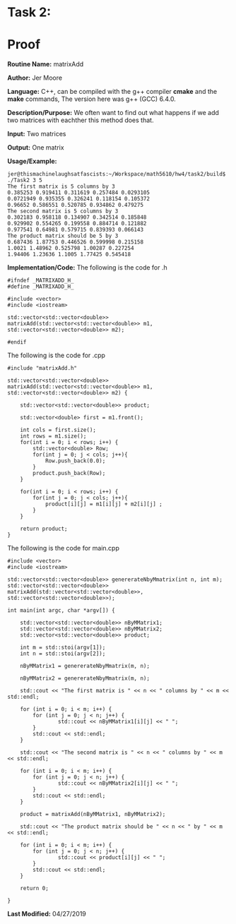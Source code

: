 # Task 2:

# Proof

**Routine Name:**       matrixAdd  

**Author:** Jer Moore

**Language:** C++, can be compiled with the g++ compiler **cmake** and the **make** commands, The version here was g++ (GCC) 6.4.0.

**Description/Purpose:**	We often want to find out what happens if we add two matrices with eachther this method does that.
 
**Input:**  Two matrices

**Output:** One matrix
 

**Usage/Example:**

	jer@thismachinelaughsatfascists:~/Workspace/math5610/hw4/task2/build$ ./Task2 3 5
	The first matrix is 5 columns by 3
	0.385253 0.919411 0.311619 0.257484 0.0293105 
	0.0721949 0.935355 0.326241 0.118154 0.105372 
	0.96652 0.586551 0.520785 0.934862 0.479275 
	The second matrix is 5 columns by 3
	0.302183 0.958118 0.134907 0.342514 0.185848 
	0.929902 0.554265 0.199558 0.884714 0.121882 
	0.977541 0.64981 0.579715 0.839393 0.066143 
	The product matrix should be 5 by 3
	0.687436 1.87753 0.446526 0.599998 0.215158 
	1.0021 1.48962 0.525798 1.00287 0.227254 
	1.94406 1.23636 1.1005 1.77425 0.545418 



**Implementation/Code:** The following is the code for .h
	
	#ifndef _MATRIXADD_H_
	#define _MATRIXADD_H_

	#include <vector>
	#include <iostream>

	std::vector<std::vector<double>> matrixAdd(std::vector<std::vector<double>> m1, std::vector<std::vector<double>> m2);

	#endif
		

The following is the code for .cpp

	#include "matrixAdd.h"

	std::vector<std::vector<double>> matrixAdd(std::vector<std::vector<double>> m1, std::vector<std::vector<double>> m2) {

		std::vector<std::vector<double>> product;

		std::vector<double> first = m1.front();

		int cols = first.size();
		int rows = m1.size();
		for(int i = 0; i < rows; i++) {	
			std::vector<double> Row;
			for(int j = 0; j < cols; j++){
				Row.push_back(0.0);
			}
			product.push_back(Row);
		}

		for(int i = 0; i < rows; i++) {	
			for(int j = 0; j < cols; j++){
				product[i][j] = m1[i][j] + m2[i][j] ; 
			}
		}

		return product;
	}



The following is the code for main.cpp

	#include <vector>
	#include <iostream>

	std::vector<std::vector<double>> genererateNbyMmatrix(int n, int m);
	std::vector<std::vector<double>> matrixAdd(std::vector<std::vector<double>>, std::vector<std::vector<double>>);

	int main(int argc, char *argv[]) {	

		std::vector<std::vector<double>> nByMMatrix1;
		std::vector<std::vector<double>> nByMMatrix2;
		std::vector<std::vector<double>> product;
		
		int m = std::stoi(argv[1]);
		int n = std::stoi(argv[2]);

		nByMMatrix1	= genererateNbyMmatrix(m, n);

		nByMMatrix2	= genererateNbyMmatrix(m, n);
		
		std::cout << "The first matrix is " << n << " columns by " << m << std::endl;

		for (int i = 0; i < m; i++) {
			for (int j = 0; j < n; j++) {
					std::cout << nByMMatrix1[i][j] << " ";
			}
			std::cout << std::endl;
		}
		
		std::cout << "The second matrix is " << n << " columns by " << m << std::endl;
		
		for (int i = 0; i < m; i++) {
			for (int j = 0; j < n; j++) {
					std::cout << nByMMatrix2[i][j] << " ";
			}
			std::cout << std::endl;
		}
		
		product = matrixAdd(nByMMatrix1, nByMMatrix2);

		std::cout << "The product matrix should be " << n << " by " << m << std::endl;

		for (int i = 0; i < m; i++) {
			for (int j = 0; j < n; j++) {
					std::cout << product[i][j] << " ";
			}
			std::cout << std::endl;
		}

		return 0;

	}


**Last Modified:** 04/27/2019



